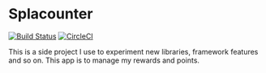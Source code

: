 # Splacounter

[![Build Status](https://www.bitrise.io/app/4747c31985fda043/status.svg?token=qTpjak6u8u3acG3sKJlyZw&branch=master)](https://www.bitrise.io/app/4747c31985fda043)
[![CircleCI](https://circleci.com/gh/kseito/Splacounter.svg?style=svg)](https://circleci.com/gh/kseito/Splacounter)

This is a side project I use to experiment new libraries, framework features and so on.
This app is to manage my rewards and points.
